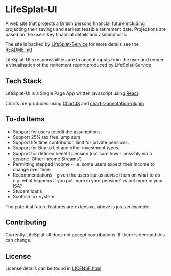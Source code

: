 # LifeSplat-UI

A web site that projects a British persons financial future including projecting their savings and earliest feasible retirement date. 
Projections are based on the users key financial details and assumptions.

The site is backed by [LifeSplat-Service](https://github.com/n9077911/LifeSplat-Service)
 for more details see the [README.md](https://github.com/n9077911/LifeSplat-Service/blob/master/README.md)

LifeSplat-UI's responsibilities are to accept inputs from the user and render a visualisation of the retirement report produced by LifeSplat-Service.

## Tech Stack
LifeSplat-UI is a Single Page App written javascript using [React](https://reactjs.org/). 

Charts are produced using [ChartJS](https://www.chartjs.org/) and [chartjs-annotation-plugin](https://github.com/chartjs/chartjs-plugin-annotation)

## To-do Items

* Support for users to edit the assumptions.
* Support 25% tax free lump sum
* Support life time contribution limit for private pensions.
* Support for Buy to Let and other investment types.
* Support for defined benefit pension (not sure how - possibly via a generic 'Other income Streams')
* Permitting stepped income - i.e. some users expect their income to change over time.
* Recommendations - given the users status advise them on what to do e.g. what happens if you put more in your pension? vs put more in your ISA?
* Student loans
* Scottish tax system

The potential future features are extensive, above is just an example



## Contributing

Currently LifeSplat-UI does not accept contributions. If there is demand this can change.

## License

License details can be found in [LICENSE.html](./LICENSE.html)